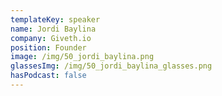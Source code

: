 ```yaml
---
templateKey: speaker
name: Jordi Baylina
company: Giveth.io
position: Founder
image: /img/50_jordi_baylina.png
glassesImg: /img/50_jordi_baylina_glasses.png
hasPodcast: false
---
```


